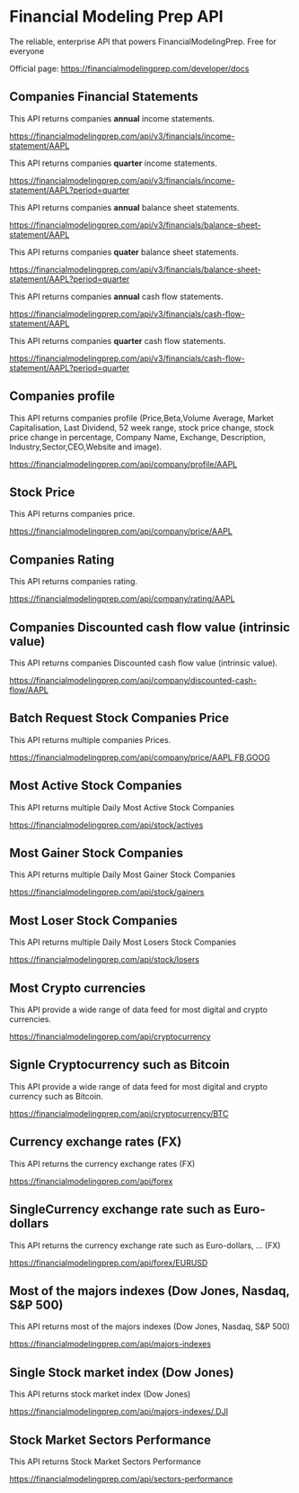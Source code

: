 # Financial Modeling Prep API

The reliable, enterprise API that powers FinancialModelingPrep. Free for everyone

Official page: https://financialmodelingprep.com/developer/docs

## Companies Financial Statements

This API returns companies  **annual** income statements.

https://financialmodelingprep.com/api/v3/financials/income-statement/AAPL

This API returns companies  **quarter** income statements.

https://financialmodelingprep.com/api/v3/financials/income-statement/AAPL?period=quarter

This API returns companies  **annual** balance sheet statements.

https://financialmodelingprep.com/api/v3/financials/balance-sheet-statement/AAPL

This API returns companies  **quater** balance sheet statements.

https://financialmodelingprep.com/api/v3/financials/balance-sheet-statement/AAPL?period=quarter

This API returns companies  **annual**  cash flow statements.

https://financialmodelingprep.com/api/v3/financials/cash-flow-statement/AAPL

This API returns companies  **quarter**  cash flow statements.

https://financialmodelingprep.com/api/v3/financials/cash-flow-statement/AAPL?period=quarter


## Companies profile

This API returns companies profile (Price,Beta,Volume Average, Market Capitalisation, Last Dividend, 52 week range, stock price change, stock price change 
in percentage, Company Name, Exchange, Description, Industry,Sector,CEO,Website and image).

https://financialmodelingprep.com/api/company/profile/AAPL

## Stock Price

This API returns companies price.

https://financialmodelingprep.com/api/company/price/AAPL

## Companies Rating

This API returns companies rating.

https://financialmodelingprep.com/api/company/rating/AAPL

## Companies Discounted cash flow value (intrinsic value)

This API returns companies Discounted cash flow value (intrinsic value).

https://financialmodelingprep.com/api/company/discounted-cash-flow/AAPL

## Batch Request Stock Companies Price

This API returns multiple companies Prices.

https://financialmodelingprep.com/api/company/price/AAPL,FB,GOOG

## Most Active Stock Companies

This API returns multiple Daily Most Active Stock Companies

https://financialmodelingprep.com/api/stock/actives

## Most Gainer Stock Companies

This API returns multiple Daily Most Gainer Stock Companies

https://financialmodelingprep.com/api/stock/gainers

## Most Loser Stock Companies

This API returns multiple Daily Most Losers Stock Companies

https://financialmodelingprep.com/api/stock/losers

## Most Crypto currencies

This API provide a wide range of data feed for most digital and crypto currencies.

https://financialmodelingprep.com/api/cryptocurrency

## Signle Cryptocurrency such as Bitcoin

This API provide a wide range of data feed for most digital and crypto currency such as Bitcoin.

https://financialmodelingprep.com/api/cryptocurrency/BTC

## Currency exchange rates (FX)

This API returns the currency exchange rates (FX)

https://financialmodelingprep.com/api/forex

## SingleCurrency exchange rate such as Euro-dollars

This API returns the currency exchange rate such as Euro-dollars, ... (FX)

https://financialmodelingprep.com/api/forex/EURUSD

## Most of the majors indexes (Dow Jones, Nasdaq, S&P 500)

This API returns most of the majors indexes (Dow Jones, Nasdaq, S&P 500)

https://financialmodelingprep.com/api/majors-indexes

## Single Stock market index (Dow Jones)

This API returns stock market index (Dow Jones)

https://financialmodelingprep.com/api/majors-indexes/.DJI

## Stock Market Sectors Performance

This API returns Stock Market Sectors Performance

https://financialmodelingprep.com/api/sectors-performance
